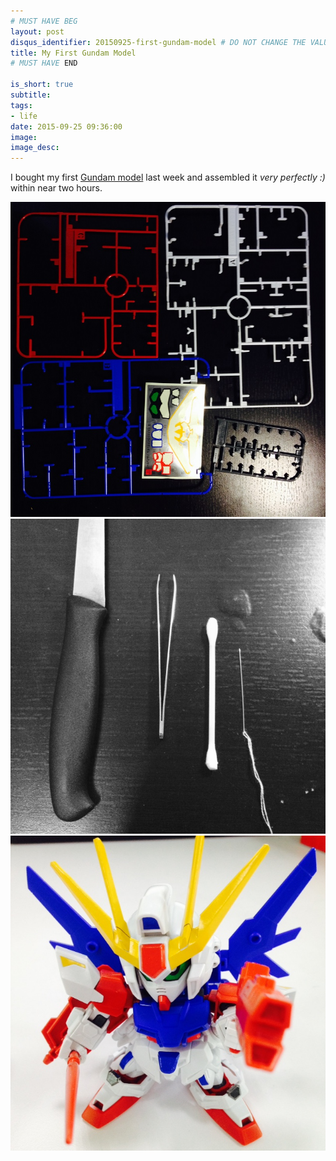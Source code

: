 ```yaml
---
# MUST HAVE BEG
layout: post
disqus_identifier: 20150925-first-gundam-model # DO NOT CHANGE THE VALUE ONCE SET
title: My First Gundam Model 
# MUST HAVE END

is_short: true
subtitle:
tags: 
- life
date: 2015-09-25 09:36:00
image: 
image_desc: 
---
```


I bought my first [Gundam model][1] last week and assembled it
*very perfectly :)* within near two hours.

<!-- at least one blank line before <div>, <p>, <pre> or <table>,
and one blank after </div>.
but you can use <span>, <cite>, <del> freely -->
<div style="text-align: center;">
  <img src="/images/blog/gaoda-1.jpg" alt="Gundam" style="width:640px;">
</div>

<!-- at least one blank line before <div>, <p>, <pre> or <table>,
and one blank after </div>.
but you can use <span>, <cite>, <del> freely -->
<div style="text-align: center;">
  <img src="/images/blog/gaoda-2.jpg" alt="Gundam" style="width:640px;">
</div>

<!-- at least one blank line before <div>, <p>, <pre> or <table>,
and one blank after </div>.
but you can use <span>, <cite>, <del> freely -->
<div style="text-align: center;">
  <img src="/images/blog/gaoda-3.jpg" alt="Gundam" style="width:640px;">
</div>


[1]: https://en.wikipedia.org/wiki/Gundam_model "Gundam model"

